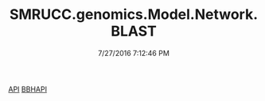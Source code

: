 ﻿---
title: SMRUCC.genomics.Model.Network.BLAST
date: 7/27/2016 7:12:46 PM
---

[API](T-SMRUCC.genomics.Model.Network.BLAST.API.html)
[BBHAPI](T-SMRUCC.genomics.Model.Network.BLAST.BBHAPI.html)
